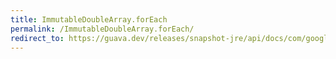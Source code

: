 ```yaml
---
title: ImmutableDoubleArray.forEach
permalink: /ImmutableDoubleArray.forEach/
redirect_to: https://guava.dev/releases/snapshot-jre/api/docs/com/google/common/primitives/ImmutableDoubleArray.html#forEach-java.util.function.DoubleConsumer-
---
```


